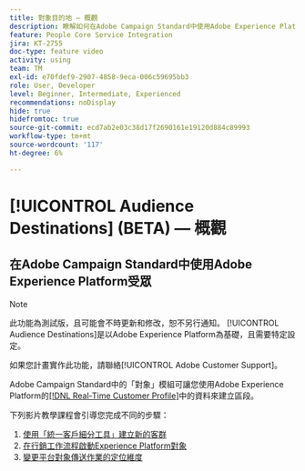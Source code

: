 ```yaml
---
title: 對象目的地 — 概觀
description: 瞭解如何在Adobe Campaign Standard中使用Adobe Experience Platform受眾
feature: People Core Service Integration
jira: KT-2755
doc-type: feature video
activity: using
team: TM
exl-id: e70fdef9-2907-4858-9eca-006c59695bb3
role: User, Developer
level: Beginner, Intermediate, Experienced
recommendations: noDisplay
hide: true
hidefromtoc: true
source-git-commit: ecd7ab2e03c38d17f2690161e19120d884c89993
workflow-type: tm+mt
source-wordcount: '117'
ht-degree: 6%

---
```


# [!UICONTROL Audience Destinations] (BETA) — 概觀

## 在Adobe Campaign Standard中使用Adobe Experience Platform受眾

>[!NOTE]
>
>此功能為測試版，且可能會不時更新和修改，恕不另行通知。 [!UICONTROL Audience Destinations]是以Adobe Experience Platform為基礎，且需要特定設定。
>
>如果您計畫實作此功能，請聯絡[!UICONTROL Adobe Customer Support]。
>

Adobe Campaign Standard中的「對象」模組可讓您使用Adobe Experience Platform的[[!DNL Real-Time Customer Profile]](https://experienceleague.adobe.com/docs/platform-learn/tutorials/profiles/understanding-the-real-time-customer-profile.html?lang=zh-Hant)中的資料來建立區段。

下列影片教學課程會引導您完成不同的步驟：

1. [使用「統一客戶細分工具」建立新的客群](/help/profiles-and-audiences/audience-destinations/creating-audiences-using-segment-builder.md)
2. [在行銷工作流程啟動Experience Platform對象](/help/profiles-and-audiences/audience-destinations/activating-aep-audiences.md)
3. [變更平台對象傳送作業的定位維度](/help/profiles-and-audiences/audience-destinations/changing-targeting-dimension.md)
